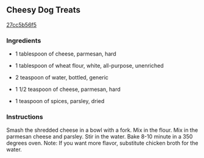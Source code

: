 ## Cheesy Dog Treats

[27cc5b56f5](http://www.food.com/recipe/cheesy-dog-treats-387289)

### Ingredients

 - 1 tablespoon of cheese, parmesan, hard

 - 1 tablespoon of wheat flour, white, all-purpose, unenriched

 - 2 teaspoon of water, bottled, generic

 - 1 1/2 teaspoon of cheese, parmesan, hard

 - 1 teaspoon of spices, parsley, dried

### Instructions

Smash the shredded cheese in a bowl with a fork. Mix in the flour. Mix in the parmesan cheese and parsley. Stir in the water. Bake 8-10 minute in a 350 degrees oven. Note: If you want more flavor, substitute chicken broth for the water.